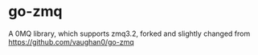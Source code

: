 go-zmq
=======
A 0MQ library, which supports zmq3.2, forked and slightly changed from
https://github.com/vaughan0/go-zmq

